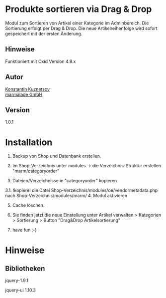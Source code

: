 Produkte sortieren via Drag & Drop
==================================

Modul zum Sortieren von Artikel einer Kategorie im Adminbereich.
Die Sortierung erfolgt per Drag & Drop.
Die neue Artikelreihenfolge wird sofort gespeichert mit der ersten Änderung.

Hinweise
--------
Funktioniert mit Oxid Version 4.9.x

Autor
------
[Konstantin Kuznetsov](mailto:support@marmalade.de)  
[marmalade GmbH](http://www.marmalade.de/)

Version
-------
1.0.1

Installation
============

1. Backup von Shop und Datenbank erstellen.

2. Im Shop-Verzeichnis unter modules -> die Verzeichnis-Struktur erstellen "marm/categoryorder"

3. Dateien/Verzeichnisse in "categoryorder" kopieren

3.1. !kopiere! die Datei Shop-Verzeichnis/modules/oe/vendormetadata.php nach Shop-Verzeichnis/modules/marm/
4. Modul aktivieren

5. Cache löschen.

6. Sie finden jetzt die neue Einstellung unter Artikel verwalten > Kategorien > Sortierung > Button "Drag&Drop Artikelsortierung"

7. have fun ;-)

Hinweise
========

Bibliotheken
------------

jquery-1.9.1

jquery-ui 1.10.3